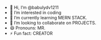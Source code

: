 - 👋 Hi, I’m @babulydv1211
- 👀 I’m interested in coding 
- 🌱 I’m currently learning MERN STACK.
- 💞️ I’m looking to collaborate on PROJECTS.
- 😄 Pronouns: MR.
- ⚡ Fun fact: CREATOR

<!---
babulydv1211/babulydv1211 is a ✨ special ✨ repository because its `README.md` (this file) appears on your GitHub profile.
You can click the Preview link to take a look at your changes.
--->
